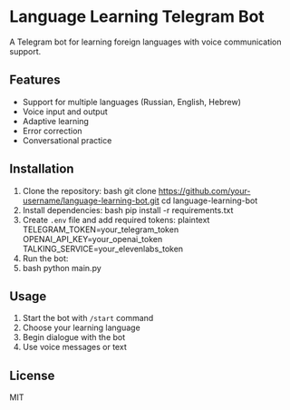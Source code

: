 # Language Learning Telegram Bot

A Telegram bot for learning foreign languages with voice communication support.

## Features

- Support for multiple languages (Russian, English, Hebrew)
- Voice input and output
- Adaptive learning
- Error correction
- Conversational practice

## Installation

1. Clone the repository: bash
git clone https://github.com/your-username/language-learning-bot.git
cd language-learning-bot
2. Install dependencies: bash
pip install -r requirements.txt
3. Create `.env` file and add required tokens: plaintext
TELEGRAM_TOKEN=your_telegram_token
OPENAI_API_KEY=your_openai_token
TALKING_SERVICE=your_elevenlabs_token
4. Run the bot: 
5. bash
python main.py
## Usage

1. Start the bot with `/start` command
2. Choose your learning language
3. Begin dialogue with the bot
4. Use voice messages or text

## License

MIT
